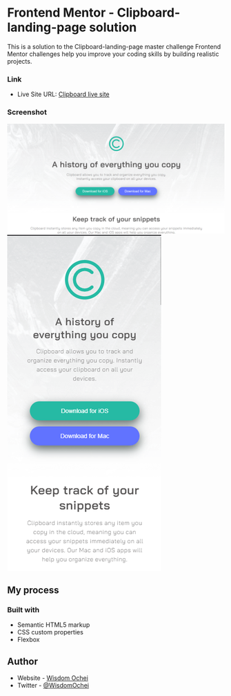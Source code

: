 # Frontend Mentor - Clipboard-landing-page  solution

This is a solution to the Clipboard-landing-page master challenge Frontend Mentor challenges help you improve your coding skills by building realistic projects. 

### Link

- Live Site URL: [Clipboard live site](https://wizzy-design.github.io/clipboard-landing-page-master/)

### Screenshot

![](./my_screenshots/desktop_mode.png)
![](./my_screenshots/mobile_mode.png)

## My process

### Built with

- Semantic HTML5 markup
- CSS custom properties
- Flexbox

## Author

- Website - [Wisdom Ochei](https://wizzy-design.github.io/wisdom_portfolio/)
- Twitter - [@WisdomOchei](https://www.twitter.com/WisdomOchei)
